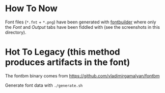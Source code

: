 # How To Now

Font files (`*.fnt` + `*.png`) have been generated with [fontbuilder](https://github.com/andryblack/fontbuilder)
where only the _Font_ and _Output_ tabs have been fiddled with (see the screenshots in this directory).

# Hot To Legacy (this method produces artifacts in the font)

The fontbm binary comes from https://github.com/vladimirgamalyan/fontbm

Generate font data with `./generate.sh`
